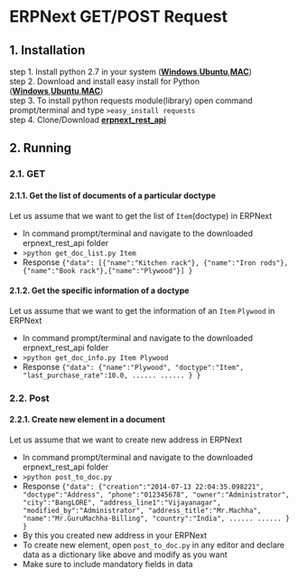 # ERPNext GET/POST Request

## 1. Installation
 
step 1. Install python 2.7 in your system  ([**Windows**](http://www.anthonydebarros.com/2011/10/15/setting-up-python-in-windows-7/),[**Ubuntu**](http://askubuntu.com/questions/101591/how-do-i-install-python-2-7-2-on-ubuntu),[**MAC**](http://docs.python-guide.org/en/latest/starting/install/osx/)) <br/>
step 2. Download and install easy install for Python ([**Windows**](http://adesquared.wordpress.com/2013/07/07/setting-up-python-and-easy_install-on-windows-7/),[**Ubuntu**](http://askubuntu.com/questions/27519/can-i-use-easy-install),[**MAC**](http://myadventuresincoding.wordpress.com/2011/09/11/python-upgrading-python-with-easy_install-pip-and-virtualenv-on-a-mac/))<br />
step 3. To install python requests module(library) open command prompt/terminal and type `>easy_install requests` <br />
step 4. Clone/Download [**erpnext_rest_api**](https://github.com/Squadro/erpnext_rest_api)

## 2. Running

### 2.1. GET
#### 2.1.1. Get the list of documents of a particular doctype
Let us assume that we want to get the list of `Item`(doctype) in ERPNext
* In command prompt/terminal and navigate to the downloaded erpnext_rest_api folder 
* `>python get_doc_list.py Item`
* Response 
  `{"data":
      [{"name":"Kitchen rack"},
      {"name":"Iron rods"},
      {"name":"Book rack"},{"name":"Plywood"}]
  }`


#### 2.1.2. Get the specific information of a doctype
Let us assume that we want to get the information of an `Item` `Plywood` in ERPNext
* In command prompt/terminal and navigate to the downloaded erpnext_rest_api folder
* `>python get_doc_info.py Item Plywood`
* Response
  `{"data":
      {"name":"Plywood",
        "doctype":"Item",
        "last_purchase_rate":10.0,
        ......
        ......
      }
  }`


### 2.2. Post
#### 2.2.1. Create new element in a document
Let us assume that we want to create new address in ERPNext
* In command prompt/terminal and navigate to the downloaded erpnext_rest_api folder
* `>python post_to_doc.py `
* Response 
  `{"data":
     {"creation":"2014-07-13 22:04:35.098221",
       "doctype":"Address",
       "phone":"012345678",
       "owner":"Administrator",
       "city":"BangLORE",
       "address_line1":"Vijayanagar",
       "modified_by":"Administrator",
       "address_title":"Mr.Machha",
       "name":"Mr.GuruMachha-Billing",
       "country":"India",
       ......
       ......
     }
   }`
* By this you created new address in your ERPNext
* To create new element, open `post_to_doc.py` in any editor and declare data as a dictionary like above and modify as you want
* Make sure to include mandatory fields in data



